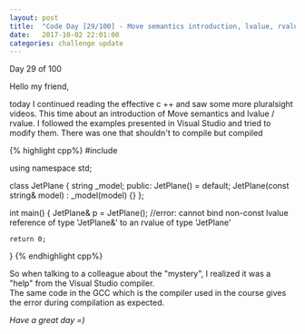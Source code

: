 ```yaml
---
layout: post
title:  "Code Day [29/100] - Move semantics introduction, lvalue, rvalue"
date:   2017-10-02 22:01:00
categories: challenge update
---
```


Day 29 of 100

Hello my friend,

today I continued reading the effective c ++ and saw some more pluralsight videos. This time about an introduction of Move semantics and lvalue / rvalue. I followed the examples presented in Visual Studio and tried to modify them. There was one that shouldn't to compile but compiled

{% highlight cpp%}
#include <iostream>

using namespace std;

class JetPlane
{
    string _model;
public:
    JetPlane() = default;
    JetPlane(const string& model) : _model(model)
    {}
};

int main() {
    JetPlane& p = JetPlane(); //error: cannot bind non-const lvalue reference of type 'JetPlane&' to an rvalue of type 'JetPlane'

    return 0;
}
{% endhighlight cpp%}


So when talking to a colleague about the "mystery", I realized it was a "help" from the Visual Studio compiler.  
The same code in the GCC which is the compiler used in the course gives the error during compilation as expected.

_Have a great day =)_